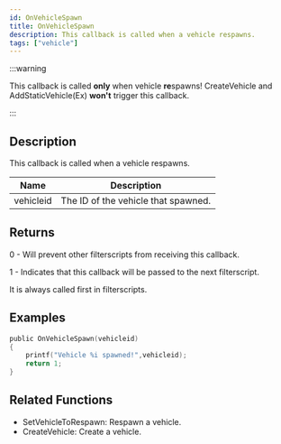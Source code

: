```yaml
---
id: OnVehicleSpawn
title: OnVehicleSpawn
description: This callback is called when a vehicle respawns.
tags: ["vehicle"]
---
```


:::warning

This callback is called **only** when vehicle **re**spawns!
CreateVehicle and AddStaticVehicle(Ex) **won't** trigger this callback.

:::

## Description

This callback is called when a vehicle respawns.

| Name      | Description                         |
| --------- | ----------------------------------- |
| vehicleid | The ID of the vehicle that spawned. |

## Returns

0 - Will prevent other filterscripts from receiving this callback.

1 - Indicates that this callback will be passed to the next filterscript.

It is always called first in filterscripts.

## Examples

```c
public OnVehicleSpawn(vehicleid)
{
    printf("Vehicle %i spawned!",vehicleid);
    return 1;
}
```

## Related Functions

- SetVehicleToRespawn: Respawn a vehicle.
- CreateVehicle: Create a vehicle.
